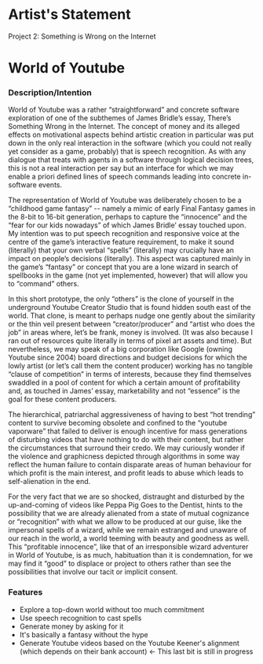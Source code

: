 # Artist's Statement

Project 2: Something is Wrong on the Internet

# World of Youtube

### Description/Intention

World of Youtube was a rather “straightforward” and concrete software exploration of one of the subthemes of James Bridle’s essay, There’s Something Wrong in the Internet. The concept of money and its alleged effects on motivational aspects behind artistic creation in particular was put down in the only real interaction in the software (which you could not really yet consider as a game, probably) that is speech recognition. As with any dialogue that treats with agents in a software through logical decision trees, this is not a real interaction per say but an interface for which we may enable a priori defined lines of speech commands leading into concrete in-software events.

The representation of World of Youtube was deliberately chosen to be a “childhood game fantasy” -- namely a mimic of early Final Fantasy games in the 8-bit to 16-bit generation, perhaps to capture the “innocence”  and the “fear for our kids nowadays” of which James Bridle’ essay touched upon. My intention was to put speech recognition and responsive voice at the centre of the game’s interactive feature requirement, to make it sound (literally) that your own verbal “spells” (literally) may crucially have an impact on people’s decisions (literally). This aspect was captured mainly in the game’s “fantasy” or concept that you are a lone wizard in search of spellbooks in the game (not yet implemented, however) that will allow you to “command” others. 

In this short prototype, the only “others” is the clone of yourself in the underground Youtube Creator Studio that is found hidden south east of the world. That clone, is meant to perhaps nudge one gently about the similarity or the thin veil present between “creator/producer” and “artist who does the job” in areas where, let’s be frank, money is involved. (It was also because I ran out of resources quite literally in terms of pixel art assets and time). But nevertheless, we may speak of a big corporation like Google (owning Youtube since 2004) board directions and budget decisions for which the lowly artist (or let’s call them the content producer) working has no tangible “clause of competition” in terms of interests, because they find themselves swaddled in a pool of content for which a certain amount of profitability and, as touched in James’ essay, marketability and not “essence” is the goal for these content producers. 

The hierarchical, patriarchal aggressiveness of having to best “hot trending” content to survive becoming obsolete and confined to the “youtube vaporware” that failed to deliver is enough incentive for mass generations of disturbing videos that have nothing to do with their content, but rather the circumstances that surround their credo. We may curiously wonder if the violence and graphicness depicted through algorithms in some way reflect the human failure to contain disparate areas of human behaviour for which profit is the main interest, and profit leads to abuse which leads to self-alienation in the end. 

For the very fact that we are so shocked, distraught and disturbed by the up-and-coming of videos like Peppa Pig Goes to the Dentist, hints to the possibility that we are already alienated from a state of mutual cognizance or “recognition” with what we allow to be produced at our guise, like the impersonal spells of a wizard, while we remain estranged and unaware of our reach in the world, a world teeming with beauty and goodness as well. This “profitable innocence”, like that of an irresponsible wizard adventurer in World of Youtube, is as much, habituation than it is condemnation, for we may find it “good” to displace or project to others rather than see the possibilities that involve our tacit or implicit consent.

### Features
- Explore a top-down world without too much commitment
- Use speech recognition to cast spells
- Generate money by asking for it
- It's basically a fantasy without the hype
- Generate Youtube videos based on the Youtube Keener's alignment (which depends on their bank account) <- This last bit is still in progress
